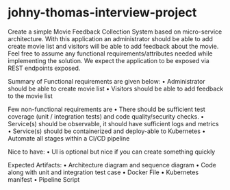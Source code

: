 # johny-thomas-interview-project

Create a simple Movie Feedback Collection System based on micro-service architecture. With this application an administrator should be able to add create movie list and visitors will be able to add feedback about the movie. Feel free to assume any functional requirements/attributes needed while implementing the solution. We expect the application to be exposed via REST endpoints exposed.

Summary of Functional requirements are given below: • Administrator should be able to create movie list • Visitors should be able to add feedback to the movie list

Few non-functional requirements are • There should be sufficient test coverage (unit / integration tests) and code quality/security checks. • Service(s) should be observable, it should have sufficient logs and metrics • Service(s) should be containerized and deploy-able to Kubernetes • Automate all stages within a CI/CD pipeline

Nice to have: • UI is optional but nice if you can create something quickly

Expected Artifacts: • Architecture diagram and sequence diagram • Code along with unit and integration test case • Docker File • Kubernetes manifest • Pipeline Script
